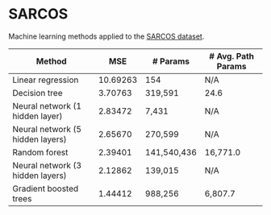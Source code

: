 SARCOS
======

Machine learning methods applied to the [SARCOS dataset](http://www.gaussianprocess.org/gpml/data/).

| Method                           | MSE      | # Params    | # Avg. Path Params |
| -------------------------------- | -------- |-------------|--------------------|
| Linear regression                | 10.69263 | 154         | N/A                |
| Decision tree                    | 3.70763  | 319,591     | 24.6               |
| Neural network (1 hidden layer)  | 2.83472  | 7,431       | N/A                |
| Neural network (5 hidden layers) | 2.65670  | 270,599     | N/A                |
| Random forest                    | 2.39401  | 141,540,436 | 16,771.0           |
| Neural network (3 hidden layers) | 2.12862  | 139,015     | N/A                |
| Gradient boosted trees           | 1.44412  | 988,256     | 6,807.7            |
